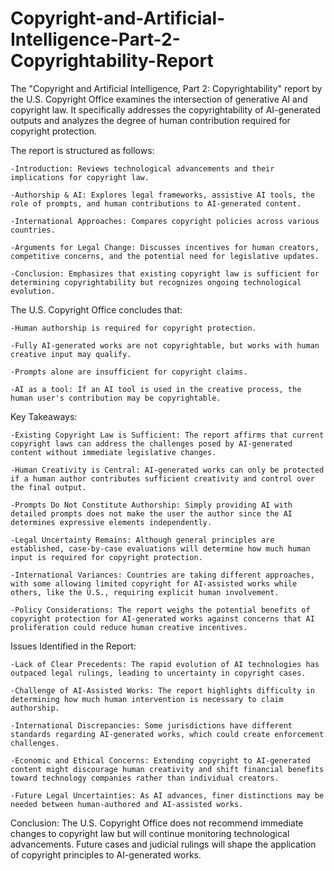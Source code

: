 # Copyright-and-Artificial-Intelligence-Part-2-Copyrightability-Report
The "Copyright and Artificial Intelligence, Part 2: Copyrightability" report by the U.S. Copyright Office examines the intersection of generative AI and copyright law. It specifically addresses the copyrightability of AI-generated outputs and analyzes the degree of human contribution required for copyright protection.

The report is structured as follows:

    -Introduction: Reviews technological advancements and their implications for copyright law.
    
    -Authorship & AI: Explores legal frameworks, assistive AI tools, the role of prompts, and human contributions to AI-generated content.
    
    -International Approaches: Compares copyright policies across various countries.
    
    -Arguments for Legal Change: Discusses incentives for human creators, competitive concerns, and the potential need for legislative updates.
    
    -Conclusion: Emphasizes that existing copyright law is sufficient for determining copyrightability but recognizes ongoing technological evolution.


The U.S. Copyright Office concludes that:

    -Human authorship is required for copyright protection.
    
    -Fully AI-generated works are not copyrightable, but works with human creative input may qualify.
    
    -Prompts alone are insufficient for copyright claims.
    
    -AI as a tool: If an AI tool is used in the creative process, the human user's contribution may be copyrightable.

Key Takeaways:

    -Existing Copyright Law is Sufficient: The report affirms that current copyright laws can address the challenges posed by AI-generated content without immediate legislative changes.
    
    -Human Creativity is Central: AI-generated works can only be protected if a human author contributes sufficient creativity and control over the final output.
    
    -Prompts Do Not Constitute Authorship: Simply providing AI with detailed prompts does not make the user the author since the AI determines expressive elements independently.
    
    -Legal Uncertainty Remains: Although general principles are established, case-by-case evaluations will determine how much human input is required for copyright protection.
    
    -International Variances: Countries are taking different approaches, with some allowing limited copyright for AI-assisted works while others, like the U.S., requiring explicit human involvement.
    
    -Policy Considerations: The report weighs the potential benefits of copyright protection for AI-generated works against concerns that AI proliferation could reduce human creative incentives.

Issues Identified in the Report:

    -Lack of Clear Precedents: The rapid evolution of AI technologies has outpaced legal rulings, leading to uncertainty in copyright cases.
    
    -Challenge of AI-Assisted Works: The report highlights difficulty in determining how much human intervention is necessary to claim authorship.
    
    -International Discrepancies: Some jurisdictions have different standards regarding AI-generated works, which could create enforcement challenges.
    
    -Economic and Ethical Concerns: Extending copyright to AI-generated content might discourage human creativity and shift financial benefits toward technology companies rather than individual creators.
    
    -Future Legal Uncertainties: As AI advances, finer distinctions may be needed between human-authored and AI-assisted works.

Conclusion:
The U.S. Copyright Office does not recommend immediate changes to copyright law but will continue monitoring technological advancements. Future cases and judicial rulings will shape the application of copyright principles to AI-generated works​.
